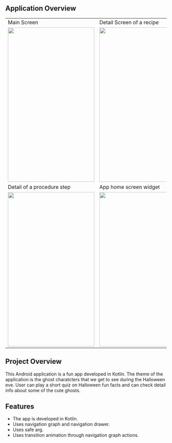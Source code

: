 ## Application Overview

<table>
  <tr>
    <td>Main Screen</td>
     <td>Detail Screen of a recipe</td>
     <td>Ingredients of a recipe</td>
  </tr>
  <tr>
    <td><img src="/screenshots/title.png" width=270 height=480></td>
    <td><img src="/screenshots/nav_drawer.png" width=270 height=480></td>
     <td><img src="/screenshots/game.png" width=270 height=480></td>
  </tr>
  <tr>
     <td>Detail of a procedure step</td>
     <td>App home screen widget</td>
  </tr>
  <tr>
  	<td><img src="/screenshots/game_complete.png" width=270 height=480></td>
     <td><img src="/screenshots/drawer_detail.png" width=270 height=480></td>
  </tr>
</table>


## Project Overview
This Android application is a fun app developed in Kotlin. The theme of the application is the ghost charatcters that we get to see during the Halloween eve. User can play a short quiz on Halloween fun facts and can check detail info about some of the cute ghosts.    

## Features
- The app is developed in Kotlin.
- Uses navigation graph and navigation drawer.
- Uses safe arg.
- Uses transition animation through navigation graph actions.




